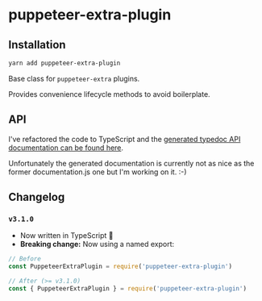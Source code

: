 # puppeteer-extra-plugin

## Installation

```bash
yarn add puppeteer-extra-plugin
```

Base class for `puppeteer-extra` plugins.

Provides convenience lifecycle methods to avoid boilerplate.

## API

I've refactored the code to TypeScript and the [generated typedoc API documentation can be found here](./docs).

Unfortunately the generated documentation is currently not as nice as the former documentation.js one but I'm working on it. :-)

## Changelog

### `v3.1.0`

- Now written in TypeScript 🎉
- **Breaking change:** Now using a named export:

```js
// Before
const PuppeteerExtraPlugin = require('puppeteer-extra-plugin')

// After (>= v3.1.0)
const { PuppeteerExtraPlugin } = require('puppeteer-extra-plugin')
```
